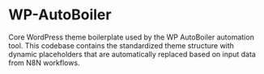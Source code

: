 # WP-AutoBoiler
Core WordPress theme boilerplate used by the WP AutoBoiler automation tool. This codebase contains the standardized theme structure with dynamic placeholders that are automatically replaced based on input data from N8N workflows.

